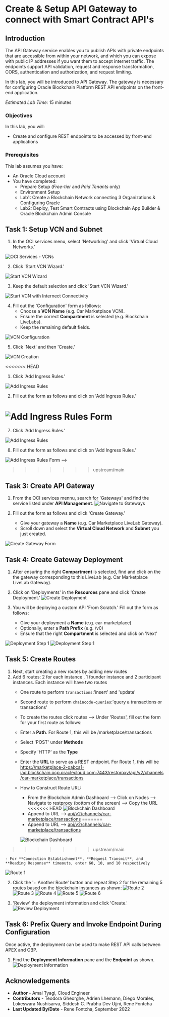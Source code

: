 # Create & Setup API Gateway to connect with Smart Contract API's

## Introduction

The API Gateway service enables you to publish APIs with private endpoints that are accessible from within your network, and which you can expose with public IP addresses if you want them to accept internet traffic. The endpoints support API validation, request and response transformation, CORS, authentication and authorization, and request limiting.

In this lab, you will be introduced to API Gateway. The gateway is necessary for configuring Oracle Blockchain Platform REST API endpoints on the front-end application.

*Estimated Lab Time:* 15 minutes

### Objectives

In this lab, you will:
* Create and configure REST endpoints to be accessed by front-end applications

### Prerequisites
This lab assumes you have:
- An Oracle Cloud account
- You have completed:
    - Prepare Setup (*Free-tier* and *Paid Tenants* only)
    - Environment Setup
    - Lab1: Create a Blockchain Network connecting 3 Organizations & Configuring Oracle
    - Lab2: Deploy, Test Smart Contracts using Blockchain App Builder & Oracle Blockchain Admin Console


## Task 1: Setup VCN and Subnet

1. In the OCI services menu, select 'Networking' and click 'Virtual Cloud Networks.'

  ![OCI Services - VCNs](images/3-gateway-1-0.png)

2. Click 'Start VCN Wizard.'

  ![Start VCN Wizard](images/3-gateway-1-1.png)

3. Keep the default selection and click 'Start VCN Wizard.'

  ![Start VCN with Internect Connectivity](images/3-gateway-1-2.png)

4. Fill out the 'Configuration' form as follows:
    - Choose a **VCN Name** (e.g. Car Marketplace VCN).
    - Ensure the correct **Compartment** is selected (e.g. Blockchain LiveLabs).
    - Keep the remaining default fields.

  ![VCN Configuration](images/3-gateway-1-3.png)

5. Click 'Next' and then 'Create.'

  ![VCN Creation](images/3-gateway-1-4.png)

<!-- 6. Once your VCN is available, public subnet is created as part of the process

  ![Create Subnet](images/3-gateway-1-5.png)

7. Fill out the 'Create Subnet' form as follows:
    - **Name** your subnet (e.g. Public Subnet for Car Marketplace VCN).
    - Ensure the correct **Compartment** is selected (e.g. Blockchain LiveLabs).
    - Scroll to the bottom and set 'Default DHCP Options for Car Marketplace VCN' as the **DHCP Options Compartment**.
    - Update CIDR Block (10.0.0.0/24)
    - Similarly, set 'Default Security List for Car Marketplace VCN' as the **Security List Compartment**.

  ![Create Subnet Form 1](images/3-gateway-1-6.png)
  ![Create Subnet Form 2](images/3-gateway-1-7.png) -->

<!-- 6. Click 'Create Subnet' and see that the subnet has been successfully created.
  ![See Subnet](images/3-gateway-1-8.png) -->


<!-- ## Task 2: Configure VCN

<!-- 1. Select 'DHCP Options' on the left-hand side menu and then 'Edit' the default options.

  ![Edit DHCP Options](images/3-gateway-2-0.png)

2. Ensure that your options match those on the form below and click 'Save Changes.'

  ![Edit DHCP Options Form](images/3-gateway-2-1.png)


3. Next, select 'Route Tables' on the left-hand side menu and click 'Default Route Table for Car Marketplace VCN.'

  ![Default Route table](images/3-gateway-2-3.png)

4. Click 'Add Route Rules.'

  ![Add Route Rule](images/3-gateway-2-4.png)

5. Fill out the form as follows and click on 'Add Route Rules.'

  ![Add Route Rule Form](images/3-gateway-2-5.png)

6. Next, select 'Security Lists' on the left-hand side menu and click 'Default Security List for Car Marketplace VCN.'

  ![Security Lists](images/3-gateway-2-6-0.png) -->

<<<<<<< HEAD
1. Click 'Add Ingress Rules.'

  ![Add Ingress Rules](images/3-gateway-2-6.png)

2. Fill out the form as follows and click on 'Add Ingress Rules.'

  ![Add Ingress Rules Form](images/3-gateway-2-7.png)
=======
7. Click 'Add Ingress Rules.'

  ![Add Ingress Rules](images/3-gateway-2-6.png)

8. Fill out the form as follows and click on 'Add Ingress Rules.'

  ![Add Ingress Rules Form](images/3-gateway-2-7.png) -->
>>>>>>> upstream/main


## Task 3: Create API Gateway

1. From the OCI services mennu, search for 'Gateways' and find the service listed under **API Management**.
  ![Navigate to Gateways](images/3-gateway-3-1.png)

2. Fill out the form as follows and click 'Create Gateway.'
    - Give your gateway a **Name** (e.g. Car Marketplace LiveLab Gateway).
    - Scroll down and select the **Virtual Cloud Network** and **Subnet** you just created.

  ![Create Gateway Form](images/3-gateway-3-3.png)


## Task 4: Create Gateway Deployment

1. After ensuring the right **Compartment** is selected, find and click on the the gateway corresponding to this LiveLab (e.g. Car Marketplace LiveLab Gateway).

2. Click on 'Deployments' in the **Resources** pane and click 'Create Deployment.'
  ![Create Deployment](images/3-gateway-4-3.png)

3. You will be deploying a custom API 'From Scratch.' Fill out the form as follows:
    - Give your deployment a **Name** (e.g. car-marketplace)
    - Optionally, enter a **Path Prefix** (e.g. /v0)
    - Ensure that the right **Compartment** is selected and click on 'Next'

  ![Deployment Step 1](images/3-gateway-4-4.png)
  ![Deployment Step 1](images/3-gateway-4-4.1.png)
   


## Task 5: Create Routes

1. Next, start creating a new routes by adding new routes
2. Add 6 routes: 2 for each instance , 1 founder instance and 2 participant instances. Each instance will have two routes
    - One route to perform `transactions`:'insert' and 'update'
    - Second route to perform `chaincode-queries`:'query a transactions or transactions'
    - To create the routes click routes --> Under 'Routes', fill out the form for your first route as follows:
    - Enter a **Path**. For Route 1, this will be /marketplace/transactions
    - Select 'POST' under **Methods**
    - Specify 'HTTP' as the **Type**
    - Enter the **URL** to serve as a REST endpoint. For Route 1, this will be https://marketplace-2-oabcs1-iad.blockchain.ocp.oraclecloud.com:7443/restproxy/api/v2/channels/car-marketplace/transactions
    - How to Construct Route URL:
        - From the Blockchain Admin Dashboard --> Click on Nodes --> Navigate to restproxy (bottom of the screen) --> Copy the URL
<<<<<<< HEAD
    ![Blockchain Dashboard](images/3-gateway-4.bc.1.png)
        - Append to URL --> [api/v2/channels/car-marketplace/transactions](https://docs.oracle.com/en/cloud/paas/blockchain-cloud/restoci/op-restproxy-api-v2-channels-channelname-transactions-post.html)
=======
        - Append to URL --> [api/v2/channels/car-marketplace/transactions](https://docs.oracle.com/en/cloud/paas/blockchain-cloud/restoci/op-restproxy-api-v2-channels-channelname-transactions-post.html)

      ![Blockchain Dashboard](images/3-gateway-4.bc.1.png)
>>>>>>> upstream/main

      
    - For **Connection Establishment**, **Request Transmit**, and **Reading Response** timeouts, enter 60, 10, and 10 respectively

  ![Route 1](images/3-gateway-4-5.1.png)

  

2. Click the '+ Another Route' button and repeat Step 2 for the remaining 5 routes based on the blockchain instances as shown:
  ![Route 2](images/3-gateway-4-4.1.png)
  ![Route 3](images/3-gateway-4-6.1.png)
  ![Route 4](images/3-gateway-4-6.2.png)
  ![Route 5](images/3-gateway-4-7.1.png)
  ![Route 6](images/3-gateway-4-7.2.png)

3. 'Review' the deployment information and click 'Create.'
  ![Review Deployment](images/3-gateway-4-9.png)

## Task 6: Prefix Query and Invoke Endpoint During Configuration

Once active, the deployment can be used to make REST API calls between APEX and OBP.

1. Find the **Deployment Information** pane and the **Endpoint** as shown.
  ![Deployment Information](images/3-gateway-5-1.png)


## Acknowledgements
* **Author** - Amal Tyagi, Cloud Engineer
* **Contributors** -  Teodora Gheorghe, Adrien Lhemann, Diego Morales, Lokeswara Nushisarva, Siddesh C. Prabhu Dev Ujjni, Rene Fontcha
* **Last Updated By/Date** - Rene Fontcha, September 2022
